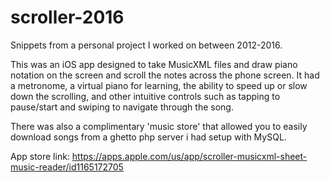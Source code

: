 # scroller-2016

Snippets from a personal project I worked on between 2012-2016. 

This was an iOS app designed to take MusicXML files and draw piano notation on the screen and scroll the notes across the phone screen. It had a metronome, a virtual piano for learning, the ability to speed up or slow down the scrolling, and other intuitive controls such as tapping to pause/start and swiping to navigate through the song. 

There was also a complimentary 'music store' that allowed you to easily download songs from a ghetto php server i had setup with MySQL.

App store link: https://apps.apple.com/us/app/scroller-musicxml-sheet-music-reader/id1165172705
